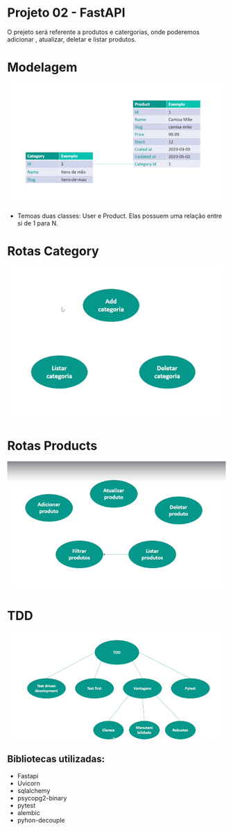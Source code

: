 # Projeto 02 - FastAPI
O prejeto será referente a produtos e catergorias, onde poderemos adicionar , atualizar, deletar e listar produtos.

# Modelagem
![](https://github.com/PedroGuilhermeSilv/Projeto02-FastAPI/blob/main/img/proeto2-models.png)

- Temoas duas classes: User e Product. Elas possuem uma relação entre si de 1 para N.

# Rotas Category
![](https://github.com/PedroGuilhermeSilv/Projeto02-FastAPI/blob/main/img/projeto2-rotas.png)

# Rotas Products 
![](https://github.com/PedroGuilhermeSilv/Projeto02-FastAPI/blob/main/img/projeto2-rotas2.png)
# TDD
![](https://github.com/PedroGuilhermeSilv/Projeto02-FastAPI/blob/main/img/tdd.png)

## Bibliotecas utilizadas:
- Fastapi
- Uvicorn
- sqlalchemy
- psycopg2-binary
- pytest
- alembic
- pyhon-decouple